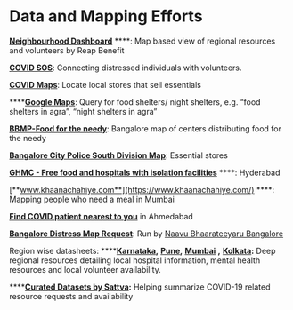 # Data and Mapping Efforts

[**Neighbourhood Dashboard**](http://nd.solveninja.org/) ****: Map based view of regional resources and volunteers by Reap Benefit

[**COVID SOS**](https://covidsos.org/): Connecting distressed individuals with volunteers.

[**COVID Maps**](https://covidmaps.in/): Locate local stores that sell essentials

\*\*\*\*[**Google Maps**](https://www.google.com/maps/search/night+shelters+in+agra/@27.175701,77.9932138,13z/data=!3m1!4b1): Query for food shelters/ night shelters, e.g. “food shelters in agra”, “night shelters in agra”

[**BBMP-Food for the needy**](https://www.google.com/maps/d/u/0/viewer?mid=1EinPHK61QqoWJKmS-sdIacZcOxBuevYt&shorturl=1&ll=12.988932681043936%2C77.6189611499999&z=11): Bangalore map of centers distributing food for the needy

[**Bangalore City Police South Division Map**](https://www.google.co.in/maps/d/viewer?mid=1jAHbHXBOllJdzcrO7DaNWvhSq4aF4I7b&ll=12.90241171554954%2C77.60041553654025&z=12): Essential stores

[**GHMC - Free food and hospitals with isolation facilities**](https://www.google.com/maps/d/u/0/viewer?mid=1VJNbhiEqkhwk6n2OHCZ9fi1fPp_nkgzo&shorturl=1&ll=17.502708597973033%2C78.31397036946612&z=10&fbclid=IwAR1tFWtG8nPhgZO3D8aOF9mj8ztRNBdVKhr_LP9PQKhos655eeLRsIBxM5s) ****: Hyderabad

[**www.khaanachahiye.com**](https://www.khaanachahiye.com/) ****: Mapping people who need a meal in Mumbai

[**Find COVID patient nearest to you**](https://www.google.com/maps/d/u/0/viewer?mid=1KWpVysiwDSZD_gUdoiGkEQcaA33kc1zb&ll=23.01448402652841%2C72.57651779359117&z=12) in Ahmedabad

[**Bangalore Distress Map Request**](https://docs.google.com/forms/d/e/1FAIpQLSeVhKrjsrXDfh5RSVyAeJJ6FO7df8gJmuHuVCrAzPTk3_k1vw/viewform?vc=0&c=0&w=1&fbclid=IwAR0TMe9kD0ox4doS3eS7A7jfFtUQXicX2bDzgCBvTvs63wjGULViIxnND00): Run by [Naavu Bhaarateeyaru Bangalore](https://www.facebook.com/ThePeopleOfIndiaKA/)

Region wise datasheets: ****[**Karnataka**](https://docs.google.com/spreadsheets/d/1PZ0Un6eaLibIypKAIr2aa4zju6JIYXsvyPxsJBE00o4/edit?usp=sharing)**,** [**Pune**](https://docs.google.com/spreadsheets/d/1i3PAHvtSLq-6IX_dA9d74O23eofBgX6vnN8rBGOmY8A/edit?ts=5e855568#gid=1058104134)**,** [**Mumbai**](https://docs.google.com/spreadsheets/d/1anG-VCEYlV99rUSuABfF0Ab073GCr-xzHIKnx_Y5mvo/edit#gid=912519123) **,** [**Kolkata**](https://docs.google.com/spreadsheets/d/1BaGXGwjLlY5nOgIJaDw9A1WWOyTOFEyqrq385Zk-f-c/edit#gid=0)**:**  Deep regional resources detailing local hospital information, mental health resources and local volunteer availability.

\*\*\*\*[**Curated Datasets by Sattva**](https://www.indiadatainsights.com/free-interact/covid-19-global-efforts/)**:**  Helping summarize COVID-19 related resource requests and availability

